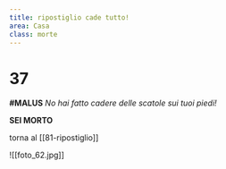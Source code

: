 ```yaml
---
title: ripostiglio cade tutto!
area: Casa
class: morte
---
```

# 37
**#MALUS**
_No hai fatto cadere delle scatole sui tuoi piedi!_

**SEI MORTO**

torna al [[81-ripostiglio]]

![[foto_62.jpg]]